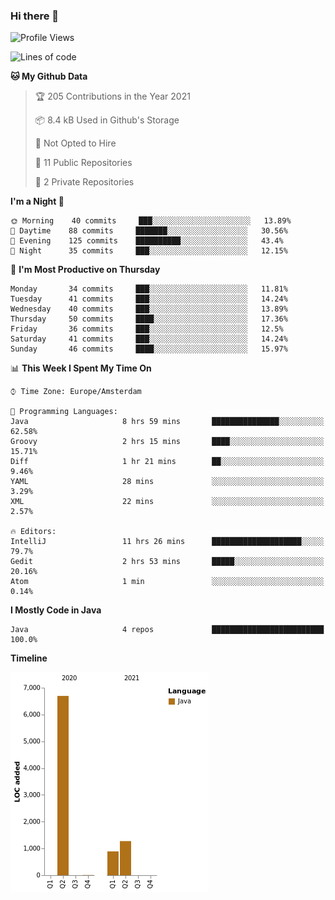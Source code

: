 ### Hi there 👋


<!--START_SECTION:waka-->
![Profile Views](http://img.shields.io/badge/Profile%20Views-8-blue)

![Lines of code](https://img.shields.io/badge/From%20Hello%20World%20I%27ve%20Written-8869%20lines%20of%20code-blue)

**🐱 My Github Data** 

> 🏆 205 Contributions in the Year 2021
 > 
> 📦 8.4 kB Used in Github's Storage 
 > 
> 🚫 Not Opted to Hire
 > 
> 📜 11 Public Repositories 
 > 
> 🔑 2 Private Repositories  
 > 
**I'm a Night 🦉** 

```text
🌞 Morning    40 commits     ███░░░░░░░░░░░░░░░░░░░░░░   13.89% 
🌆 Daytime    88 commits     ███████░░░░░░░░░░░░░░░░░░   30.56% 
🌃 Evening    125 commits    ██████████░░░░░░░░░░░░░░░   43.4% 
🌙 Night      35 commits     ███░░░░░░░░░░░░░░░░░░░░░░   12.15%

```
📅 **I'm Most Productive on Thursday** 

```text
Monday       34 commits     ███░░░░░░░░░░░░░░░░░░░░░░   11.81% 
Tuesday      41 commits     ███░░░░░░░░░░░░░░░░░░░░░░   14.24% 
Wednesday    40 commits     ███░░░░░░░░░░░░░░░░░░░░░░   13.89% 
Thursday     50 commits     ████░░░░░░░░░░░░░░░░░░░░░   17.36% 
Friday       36 commits     ███░░░░░░░░░░░░░░░░░░░░░░   12.5% 
Saturday     41 commits     ███░░░░░░░░░░░░░░░░░░░░░░   14.24% 
Sunday       46 commits     ████░░░░░░░░░░░░░░░░░░░░░   15.97%

```


📊 **This Week I Spent My Time On** 

```text
⌚︎ Time Zone: Europe/Amsterdam

💬 Programming Languages: 
Java                     8 hrs 59 mins       ███████████████░░░░░░░░░░   62.58% 
Groovy                   2 hrs 15 mins       ████░░░░░░░░░░░░░░░░░░░░░   15.71% 
Diff                     1 hr 21 mins        ██░░░░░░░░░░░░░░░░░░░░░░░   9.46% 
YAML                     28 mins             ░░░░░░░░░░░░░░░░░░░░░░░░░   3.29% 
XML                      22 mins             ░░░░░░░░░░░░░░░░░░░░░░░░░   2.57%

🔥 Editors: 
IntelliJ                 11 hrs 26 mins      ████████████████████░░░░░   79.7% 
Gedit                    2 hrs 53 mins       █████░░░░░░░░░░░░░░░░░░░░   20.16% 
Atom                     1 min               ░░░░░░░░░░░░░░░░░░░░░░░░░   0.14%

```

**I Mostly Code in Java** 

```text
Java                     4 repos             █████████████████████████   100.0%

```


**Timeline**

![Chart not found](https://raw.githubusercontent.com/powercasgamer/powercasgamer/master/charts/bar_graph.png) 


<!--END_SECTION:waka-->
